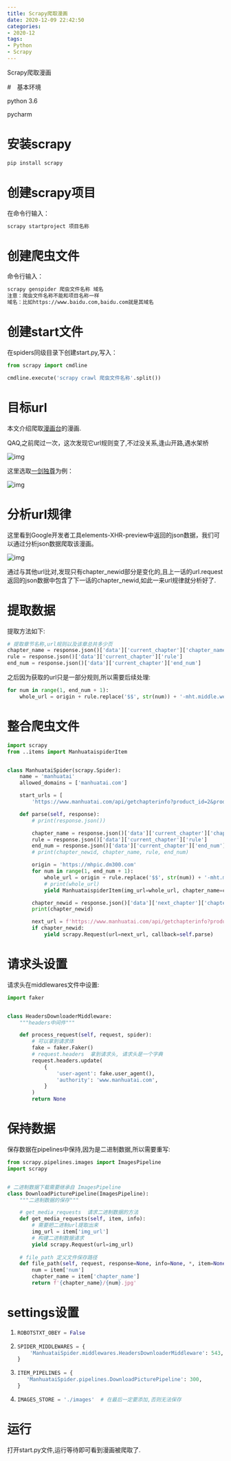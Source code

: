 ```yaml
---
title: Scrapy爬取漫画 
date: 2020-12-09 22:42:50
categories:
- 2020-12
tags:
- Python
- Scrapy
---
```


 Scrapy爬取漫画

<!-- more -->

#　基本环境

python 3.6

pycharm

# 安装scrapy

```sh
pip install scrapy
```

# 创建scrapy项目

在命令行输入：

```sh
scrapy startproject 项目名称
```

# 创建爬虫文件

命令行输入：

```sh
scrapy genspider 爬虫文件名称 域名
注意：爬虫文件名称不能和项目名称一样
域名：比如https://www.baidu.com,baidu.com就是其域名
```

# 创建start文件

在spiders同级目录下创建start.py,写入：

```py
from scrapy import cmdline

cmdline.execute('scrapy crawl 爬虫文件名称'.split())
```



# 目标url

本文介绍爬取[漫画台](https://www.manhuatai.com/)的漫画.

QAQ,之前爬过一次，这次发现它url规则变了,不过没关系,逢山开路,遇水架桥

![img](https://cdn.jsdelivr.net/gh/Monster1314/blog/img/manhuatai1.png)

这里选取[一剑独尊](https://www.manhuatai.com/yjdz/)为例：

![img](https://cdn.jsdelivr.net/gh/Monster1314/blog/img/manhuatai2.png)

# 分析url规律

这里看到Google开发者工具elements-XHR-preview中返回的json数据，我们可以通过分析json数据爬取该漫画。

![img](https://cdn.jsdelivr.net/gh/Monster1314/blog/img/manhuatai3.png)

通过与其他url比对,发现只有chapter_newid部分是变化的,且上一话的url.request返回的json数据中包含了下一话的chapter_newid,如此一来url规律就分析好了.

# 提取数据

提取方法如下:

```python
# 提取章节名称,url规则以及该章总共多少页
chapter_name = response.json()['data']['current_chapter']['chapter_name']
rule = response.json()['data']['current_chapter']['rule']
end_num = response.json()['data']['current_chapter']['end_num']
```

之后因为获取的url只是一部分规则,所以需要后续处理:

```python
for num in range(1, end_num + 1):
	whole_url = origin + rule.replace('$$', str(num)) + '-mht.middle.webp'
```

# 整合爬虫文件

```python
import scrapy
from ..items import ManhuataispiderItem


class ManhuataiSpider(scrapy.Spider):
    name = 'manhuatai'
    allowed_domains = ['manhuatai.com']

    start_urls = [
        'https://www.manhuatai.com/api/getchapterinfo?product_id=2&productname=mht&platformname=pc&comic_id=108393&chapter_newid=di1hua-1600506710013']

    def parse(self, response):
        # print(response.json())

        chapter_name = response.json()['data']['current_chapter']['chapter_name']
        rule = response.json()['data']['current_chapter']['rule']
        end_num = response.json()['data']['current_chapter']['end_num']
        # print(chapter_newid, chapter_name, rule, end_num)

        origin = 'https://mhpic.dm300.com'
        for num in range(1, end_num + 1):
            whole_url = origin + rule.replace('$$', str(num)) + '-mht.middle.webp'
            # print(whole_url)
            yield ManhuataispiderItem(img_url=whole_url, chapter_name=chapter_name, num=num)

        chapter_newid = response.json()['data']['next_chapter']['chapter_newid']
        print(chapter_newid)

        next_url = f'https://www.manhuatai.com/api/getchapterinfo?product_id=2&productname=mht&platformname=pc&comic_id=108393&chapter_newid={chapter_newid}'
        if chapter_newid:
            yield scrapy.Request(url=next_url, callback=self.parse)

```

# 请求头设置

请求头在middlewares文件中设置:

```python
import faker


class HeadersDownloaderMiddleware:
    """headers中间件"""

    def process_request(self, request, spider):
        # 可以拿到请求体
        fake = faker.Faker()
        # request.headers  拿到请求头, 请求头是一个字典
        request.headers.update(
            {
                'user-agent': fake.user_agent(),
                'authority': 'www.manhuatai.com',
            }
        )
        return None
```

# 保持数据

保存数据在pipelines中保持,因为是二进制数据,所以需要重写:

```python
from scrapy.pipelines.images import ImagesPipeline
import scrapy


# 二进制数据下载需要继承自 ImagesPipeline
class DownloadPicturePipeline(ImagesPipeline):
    """二进制数据的保存"""

    # get_media_requests  请求二进制数据的方法
    def get_media_requests(self, item, info):
        # 需要把二进制url提取出来
        img_url = item['img_url']
        # 构建二进制数据请求
        yield scrapy.Request(url=img_url)
	
    # file_path 定义文件保存路径
    def file_path(self, request, response=None, info=None, *, item=None):
        num = item['num']
        chapter_name = item['chapter_name']
        return f'{chapter_name}/{num}.jpg'
```

# settings设置

1. ```python
   ROBOTSTXT_OBEY = False
   ```

2. ```python
   SPIDER_MIDDLEWARES = {
       'ManhuataiSpider.middlewares.HeadersDownloaderMiddleware': 543,
   }
   ```

3. ```python
   ITEM_PIPELINES = {
      'ManhuataiSpider.pipelines.DownloadPicturePipeline': 300,
   }
   ```

4. ```python
   IMAGES_STORE = './images'  # 在最后一定要添加,否则无法保存
   ```



# 运行

打开start.py文件,运行等待即可看到漫画被爬取了.